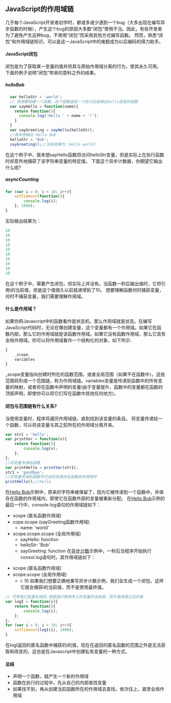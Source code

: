 ## JavaScript的作用域链
几乎每个JavaScript开发者初学时，都或多或少遇到一个bug（大多出现在编写异步函数的时候），产生这个bug的原因大多数“闭包”使用不当。因此，有些开发者为了避免产生这种bug，不使用“闭包”而采用其他方式编写函数。
然而，熟悉“闭包”和作用域链知识，可以是这一JavaScript中的难题成为以后编码的得力助手。

#### JavaScript闭包
闭包是为了获取某一变量的值并将其与原始作用域分离的行为，使其永久可用。 
下面的例子说明“闭包”带来的意料之外的结果。
##### helloBob
```javascript
  var helloStr = 'world';
  // 我想要构建一个函数，这个函数返回一个执行后能输出hello信息的函数
  var sayHello = function(name){
    return function(){
      console.log('Hello ' + name + '!');
    }
  }
  var sayGreeting = sayHello(helloStr);
  //我本想输出 Hello Bob
  helloStr = 'Bob';
  sayGreeting();//实际结果为：Hello world!
```
在这个例子中，我本想sayHello函数将访问helloStr变量，但是实际上在执行函数时却意外地捕获了该字符串变量的特定值。
下面这个异步计数器，你期望它输出什么呢?
##### asyncCounting
```javascript
for (var i = 0; i < 10; i++){
	setTimeout(function(){
		console.log(i);
	}, 1000);
}
```
实际输出结果为：
```javascript
10
10
10
10
10
10
10
10
10
10
```
在这个例子中，需要产生闭包，但实际上并没有。当函数一秒后输出值时，它将引用i的当前值，但是这个值很久以前就递增到了10。
想要理解函数何时捕获变量，何时不捕获变量，我们需要理解作用域。
#### 什么是作用域？
如果你把Javascript中的函数看作是状态机，那么作用域就是状态。在编写JavaScript代码时，无论在哪创建变量，这个变量都有一个作用域。如果它在函数内部，那么它的作用域就是该函数作用域。如果它没有函数作用域，那么它具有全局作用域。你可以将作用域看作一个结构化的对象，如下所示:
```javascript
{
	_scope,
	variables
}
```
_scope变量指向创建时所在的函数范围，或者全局范围（如果不在函数中）。这些范围将形成一个范围链，称为作用域链。variables变量是传递到函数中的所有变量的映射，或者将在函数中声明的变量(由于变量提升，函数中的变量都在函数的顶部声明，即使你可以将它们写在函数中其他任何地方)。
#### 闭包与范围链有什么关系?
当使用变量时，程序将遍历作用域链，直到找到该变量的条目。
将变量传递给一个函数，可以将该变量与其之前所在的作用域分离开来。
```javascript
var str1 = 'hello';
var printVar = function(v){
	return function(){
		console.log(v);
	};
};
//将变量传递给函数
var printHello = printVar(str1);
str1 = 'goodbye';
//将变量传递到函数中已经将其保存在函数的作用域中
printHello();//hello
```
在[Hello Bob](#hellobob)示例中，原来的字符串被保留了，因为它被传递到一个函数中，并保存在函数的作用域内，即使它在函数外部的变量被重新分配。
在[Hello Bob](#hellobob)示例的最后一行中，console.log语句的作用域链如下：
- scope (匿名函数作用域)
- cope.scope (sayGreeting函数作用域)
  + name: 'world'
- scope.scope.scope (全局作用域)
  + sayHello: function
  + helloStr: 'Bob'
  + sayGreeting: function
在[异步计数](#asyncCounting)示例中，一秒后当程序开始执行consol.log语句时。其作用域链如下：
+ scope (匿名函数作用域)
+ scope.scope (全局作用域)
  - i: 10
如果我们想要正确地重写异步计数示例，我们会生成一个闭包，这样它就会捕获i的当前值，而不是使用最终值。
```javascript
// 尽管我们变量名相同,但是我们使用传入的变量的当前值，而不是递增之后的值
var logI = function(i){
	return function(){
		console.log(i);
	};
};
for (var i = 0; i < 10; i++){
	setTimeout(logI(i), 1000);
}
```
在logI返回的匿名函数中捕获的i的值，现在在返回的匿名函数的范围之外是无法获取和改变的。这也是在Javascript中创建私有变量的一种方式。
#### 总结
+ 声明一个函数，就产生一个新的作用域
+ 函数在执行的过程中，先从自己的内部查找变量
+ 如果找不到，再从创建当前函数所在的作用域去查找，依次往上，直至全局作用域

